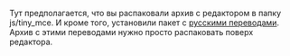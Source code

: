 Тут предполагается, что вы распаковали архив с редактором в папку js/tiny_mce.
И кроме того, установили пакет с [русскими переводами]. Архив с этими переводами нужно просто распаковать поверх редактора.

[русскими переводами]: http://www.tinymce.com/i18n/index.php?ctrl=lang&act=download&pr_id=1
